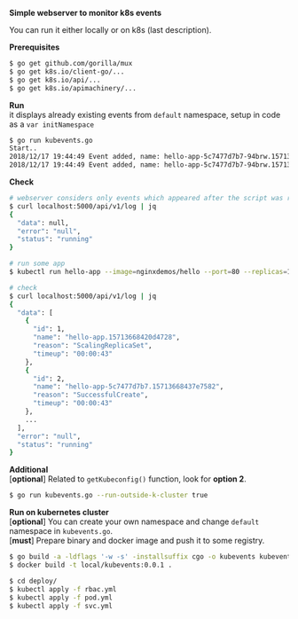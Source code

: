 
**Simple webserver to monitor k8s events** 

You can run it either locally or on k8s (last description).


**Prerequisites**  
```sh
$ go get github.com/gorilla/mux
$ go get k8s.io/client-go/...
$ go get k8s.io/api/...
$ go get k8s.io/apimachinery/...
```

**Run**  
it displays already existing events from `default` namespace, setup in code as a `var initNamespace`
```sh
$ go run kubevents.go
Start..
2018/12/17 19:44:49 Event added, name: hello-app-5c7477d7b7-94brw.1571326091adb1c9, reason: Scheduled, timestamp: 2018-12-17 19:32:17 +0100 CET
2018/12/17 19:44:49 Event added, name: hello-app-5c7477d7b7-94brw.15713260a3891339, reason: SuccessfulMountVolume, timestamp: 2018-12-17 19:32:17 +0100 CET
```

**Check**
```sh
# webserver considers only events which appeared after the script was run
$ curl localhost:5000/api/v1/log | jq
{
  "data": null,
  "error": "null",
  "status": "running"
}

# run some app
$ kubectl run hello-app --image=nginxdemos/hello --port=80 --replicas=1

# check
$ curl localhost:5000/api/v1/log | jq
{
  "data": [
    {
      "id": 1,
      "name": "hello-app.15713668420d4728",
      "reason": "ScalingReplicaSet",
      "timeup": "00:00:43"
    },
    {
      "id": 2,
      "name": "hello-app-5c7477d7b7.15713668437e7582",
      "reason": "SuccessfulCreate",
      "timeup": "00:00:43"
    },
    ...
  ],
  "error": "null",
  "status": "running"
}
```


**Additional**  
[**optional**] Related to `getKubeconfig()` function, look for **option 2**.
```sh
$ go run kubevents.go --run-outside-k-cluster true
```


**Run on kubernetes cluster**   
[**optional**] You can create your own namespace and change `default` namespace in `kubevents.go`.  
[**must**] Prepare binary and docker image and push it to some registry.  

```sh
$ go build -a -ldflags '-w -s' -installsuffix cgo -o kubevents kubevents.go
$ docker build -t local/kubevents:0.0.1 .

$ cd deploy/
$ kubectl apply -f rbac.yml
$ kubectl apply -f pod.yml
$ kubectl apply -f svc.yml
```
